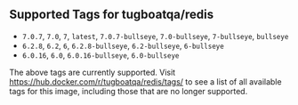 ## Supported Tags for tugboatqa/redis

* `7.0.7`, `7.0`, `7`, `latest`, `7.0.7-bullseye`, `7.0-bullseye`, `7-bullseye`, `bullseye`
* `6.2.8`, `6.2`, `6`, `6.2.8-bullseye`, `6.2-bullseye`, `6-bullseye`
* `6.0.16`, `6.0`, `6.0.16-bullseye`, `6.0-bullseye`

The above tags are currently supported. Visit https://hub.docker.com/r/tugboatqa/redis/tags/ to see a list of all available tags for this image, including those that are no longer supported.
